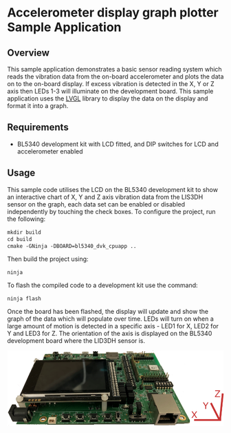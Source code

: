 # Accelerometer display graph plotter Sample Application

## Overview

This sample application demonstrates a basic sensor reading system
which reads the vibration data from the on-board accelerometer and
plots the data on to the on-board display. If excess vibration is
detected in the X, Y or Z axis then LEDs 1-3 will illuminate on the
development board. This sample application uses the
[LVGL](https://github.com/lvgl/lvgl) library to display the data on
the display and format it into a graph.

## Requirements

* BL5340 development kit with LCD fitted, and DIP switches for LCD and
  accelerometer enabled

## Usage

This sample code utilises the LCD on the BL5340 development kit to show
an interactive chart of X, Y and Z axis vibration data from the LIS3DH
sensor on the graph, each data set can be enabled or disabled
independently by touching the check boxes. To configure the project,
run the following:

```
mkdir build
cd build
cmake -GNinja -DBOARD=bl5340_dvk_cpuapp ..
```

Then build the project using:

```
ninja
```

To flash the compiled code to a development kit use the command:

```
ninja flash
```

Once the board has been flashed, the display will update and show the
graph of the data which will populate over time. LEDs will turn on
when a large amount of motion is detected in a specific axis - LED1 for
X, LED2 for Y and LED3 for Z. The orientation of the axis is displayed
on the BL5340 development board where the LID3DH sensor is.

![BL5340 vibration axis orientation](../docs/images/bl5340_axis.png)

